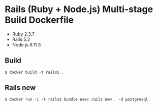 # Rails (Ruby + Node.js) Multi-stage Build Dockerfile
- Ruby 2.3.7
- Rails 5.2
- Node.js 8.11.3

## Build
```
$ docker build -t rails5 .
```

## Rails new
```
$ docker run -i -t rails5 bundle exec rails new . -d postgresql
```

